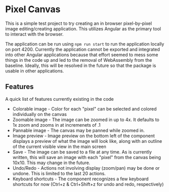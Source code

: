 # Pixel Canvas
This is a simple test project to try creating an in browser pixel-by-pixel image editing/creating application.  This utilizes Angular as the primary tool to interact with the browser.

The application can be run using `npm run start` to run the application locally on port 4200.  Currently the application cannot be exported and integrated into other Angular applications because that effort seemed to mess some things in the code up and led to the removal of WebAssembly from the baseline.  Ideally, this will be resolved in the future so that the package is usable in other applications.

## Features
A quick list of features currently existing in the code

* Colorable image - Color for each "pixel" can be selected and colored individually on the canvas
* Zoomable image - The image can be zoomed in up to 4x.  It defaults to 1x zoom and zooms in at incremenets of .1
* Pannable image - The canvas may be panned while zoomed in.
* Image preview - Image preview on the bottom left of the component displays a preview of what the image will look like, along with an outline of the current visible view in the main screen
* Save - The image can be saved to a file at any time.  As is currently written, this will save an image with each "pixel" from the canvas being 10x10.  This may change in the future.
* Undo/Redo - Actions not involving display (zoom/pan) may be done or undone.  This is limited to the last 20 actions.
* Keyboard shortcuts - The component recognizes a few keyboard shortcuts for now (Ctrl+z & Ctrl+Shift+z for undo and redo, respectively)

